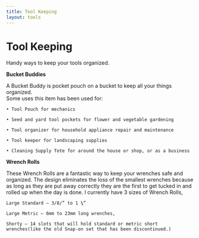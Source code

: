 ```yaml
---
title: Tool Keeping
layout: tools
---
```


# Tool Keeping
Handy ways to keep your tools organized.

**Bucket Buddies**

A Bucket Buddy is pocket pouch on a bucket to keep all your things organized.  Some uses this item has been used for:

	• Tool Pouch for mechanics
	• Seed and yard tool pockets for flower and vegetable gardening
	• Tool organizer for household appliance repair and maintenance
	• Tool keeper for landscaping supplies
	• Cleaning Supply Tote for around the house or shop, or as a business 
     
  
  
     
     
   
     
**Wrench Rolls**

These Wrench Rolls are a fantastic way to keep your wrenches safe and organized.  The design eliminates the loss of the smallest wrenches because as long as they are put away correctly they are the first to get tucked in and rolled up when the day is done.
I currently have 3 sizes of Wrench Rolls, 

    Large Standard – 3/8/” to 1 ¼” 

    Large Metric – 6mm to 23mm long wrenches, 

    Shorty – 14 slots that will hold standard or metric short wrenches(like the old Snap-on set that has been discontinued.)
             

